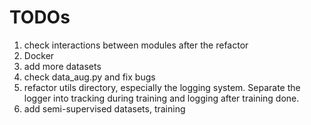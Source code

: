 # TODOs

1. check interactions between modules after the refactor
2. Docker
3. add more datasets
4. check data_aug.py and fix bugs
5. refactor utils directory, especially the logging system. Separate the logger into tracking during training and logging after training done.
6. add semi-supervised datasets, training
